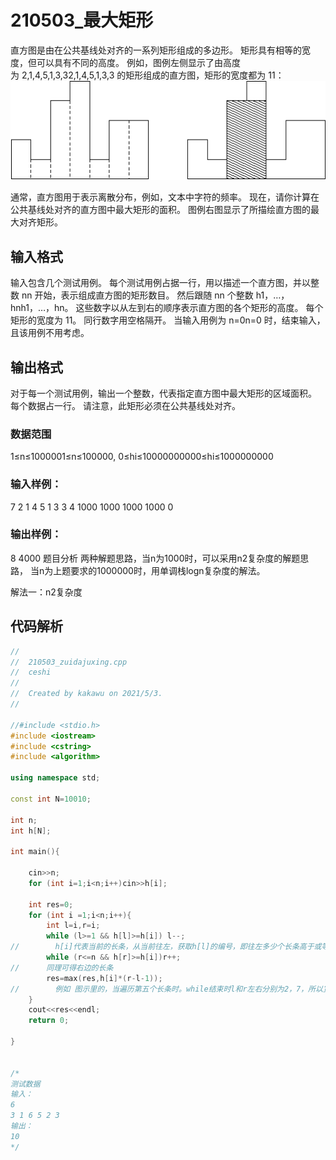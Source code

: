 # 210503_最大矩形

直方图是由在公共基线处对齐的一系列矩形组成的多边形。
矩形具有相等的宽度，但可以具有不同的高度。
例如，图例左侧显示了由高度为 2,1,4,5,1,3,32,1,4,5,1,3,3 的矩形组成的直方图，矩形的宽度都为 11：
![avatar](https://github.com/Gailsunset/xtwgyxx_AICourse/blob/main/002_NOIP/210503zudajuxing.png)

通常，直方图用于表示离散分布，例如，文本中字符的频率。
现在，请你计算在公共基线处对齐的直方图中最大矩形的面积。
图例右图显示了所描绘直方图的最大对齐矩形。

## 输入格式

输入包含几个测试用例。
每个测试用例占据一行，用以描述一个直方图，并以整数 nn 开始，表示组成直方图的矩形数目。
然后跟随 nn 个整数 h1，…，hnh1，…，hn。
这些数字以从左到右的顺序表示直方图的各个矩形的高度。
每个矩形的宽度为 11。
同行数字用空格隔开。
当输入用例为 n=0n=0 时，结束输入，且该用例不用考虑。

## 输出格式
对于每一个测试用例，输出一个整数，代表指定直方图中最大矩形的区域面积。
每个数据占一行。
请注意，此矩形必须在公共基线处对齐。
### 数据范围
1≤n≤1000001≤n≤100000,
0≤hi≤10000000000≤hi≤1000000000
### 输入样例：
7 2 1 4 5 1 3 3
4 1000 1000 1000 1000
0
### 输出样例：
8
4000
题目分析
两种解题思路，当n为1000时，可以采用n2复杂度的解题思路，
当n为上题要求的1000000时，用单调栈logn复杂度的解法。

解法一：n2复杂度



## 代码解析

```C++
//
//  210503_zuidajuxing.cpp
//  ceshi
//
//  Created by kakawu on 2021/5/3.
//

//#include <stdio.h>
#include <iostream>
#include <cstring>
#include <algorithm>

using namespace std;

const int N=10010;

int n;
int h[N];

int main(){
    
    cin>>n;
    for (int i=1;i<n;i++)cin>>h[i];

    int res=0;
    for (int i =1;i<n;i++){
        int l=i,r=i;
        while (l>=1 && h[l]>=h[i]) l--;
//        h[i]代表当前的长条，从当前往左，获取h[l]的编号，即往左多少个长条高于或等于当前长条h[i]
        while (r<=n && h[r]>=h[i])r++;
//      同理可得右边的长条
        res=max(res,h[i]*(r-l-1));
//        例如 图示里的，当遍历第五个长条时。while结束时l和r左右分别为2，7，所以宽度是7-2-1，答案为4
    }
    cout<<res<<endl;
    return 0;
    
}
    

/*
测试数据
输入：
6
3 1 6 5 2 3
输出：
10
*/

```